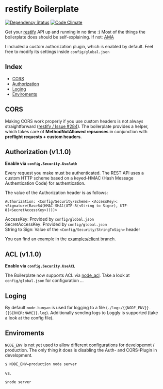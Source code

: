 # restify Boilerplate

[![Dependency Status](https://gemnasium.com/dominiklessel/node-restify-boilerplate.png)](https://gemnasium.com/dominiklessel/node-restify-boilerplate)
[![Code Climate](https://codeclimate.com/github/dominiklessel/node-restify-boilerplate.png)](https://codeclimate.com/github/dominiklessel/node-restify-boilerplate)

Get your [restify](https://github.com/mcavage/node-restify) API up and running in no time :) Most of the things the boilerplate does should be self-explaining. If not: [AMA](mailto:dominik@mifitto.com?subject=Question:%20restify%20API%20boilerplate)

I included a custom authorization plugin, which is enabled by default. Feel free to modify its settings inside `config/global.json`

## Index

- [CORS](#cors)
- [Authorization](#authorization)
- [Loging](#loging)
- [Enviroments](#enviroments)

## CORS

Making CORS work properly if you use custom headers is not always straightforward ([restify / Issue #284](https://github.com/mcavage/node-restify/issues/284)). The boilerplate provides a helper, which takes care of **MethodNotAllowed repsonses** in conjunction with **preflight requests + custom headers**.

## Authorization (v1.1.0)

**Enable via `config.Security.UseAuth`**

Every request you make must be authenticated. The REST API uses a custom HTTP scheme based on a keyed-HMAC (Hash Message Authentication Code) for authentication.

The value of the Authorization header is as follows:

```
Authorization: <Config/Security/Scheme> <AccessKey>:<Signature(Base64(HMAC-SHA1(UTF-8(<String to Sign>), UTF-8(<SecretAccessKey>))))>
```

AccessKey: Provided by `config/global.json`  
SecretAccessKey: Provided by `config/global.json`  
String to Sign: Value of the `<Config/Security/StringToSign>` header

You can find an example in the [examples/client](https://github.com/dominiklessel/node-restify-boilerplate/tree/examples/client) branch.

## ACL (v1.1.0)

**Enable via `config.Security.UseACL`**

The Boilerplate now supports ACL via [node_acl](https://github.com/OptimalBits/node_acl). Take a look at `config/global.json` for configuration ...

## Loging

By default `node-bunyan` is used for logging to a file (`./logs/{{NODE_ENV}}-{{SERVER:NAME}}.log`). Additionally sending logs to Loggly is supported (take a look at the config file).

## Enviroments

`NODE_ENV` is not yet used to allow different configurations for developemnt / production. The only thing it does is disabling the Auth- and CORS-Plugin in development.

```
$ NODE_ENV=production node server
```

vs.

```
$node server
```
